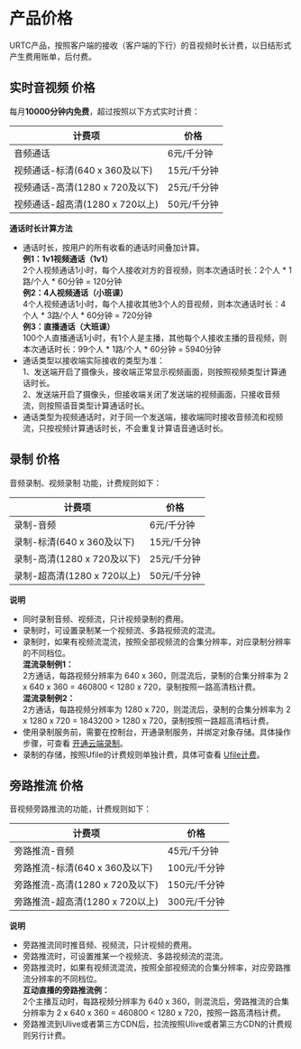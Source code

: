 # 产品价格

URTC产品，按照客户端的接收（客户端的下行）的音视频时长计费，以日结形式产生费用账单，后付费。

## 实时音视频 价格

每月**10000分钟内免费**，超过按照以下方式实时计费：

|计费项 | 价格 |
| - | - |
|音频通话 | 6元/千分钟  |
|视频通话-标清(640 x 360及以下) | 15元/千分钟  |
|视频通话-高清(1280 x 720及以下)  | 25元/千分钟  |
|视频通话-超高清(1280 x 720以上) | 50元/千分钟  |

**通话时长计算方法**  

 -  通话时长，按用户的所有收看的通话时间叠加计算。  
**例1：1v1视频通话（1v1）**  
    2个人视频通话1小时，每个人接收对方的音视频，则本次通话时长：2个人 * 1路/个人 * 60分钟 = 120分钟   
**例2：4人视频通话（小班课）**  
    4个人视频通话1小时，每个人接收其他3个人的音视频，则本次通话时长：4个人 * 3路/个人 * 60分钟 = 720分钟   
**例3：直播通话（大班课）**      
    100个人直播通话1小时，有1个人是主播，其他每个人接收主播的音视频，则本次通话时长：99个人 * 1路/个人 * 60分钟 = 5940分钟  
 -  通话类型以接收端实际接收的类型为准：   
1、发送端开启了摄像头，接收端正常显示视频画面，则按照视频类型计算通话时长。  
2、发送端开启了摄像头，但接收端关闭了发送端的视频画面，只接收音频流，则按照语音类型计算通话时长。  
 -  通话类型为视频通话时，对于同一个发送端，接收端同时接收音频流和视频流，只按视频计算通话时长，不会重复计算语音通话时长。

## 录制 价格

音频录制、视频录制 功能，计费规则如下： 

|计费项                           | 价格                                                                  |
| --------------------------- | ----------------------------------------------------------------------- |
|录制-音频                            | 6元/千分钟                                                              |
|录制-标清(640 x 360及以下)            | 15元/千分钟                                                             |
|录制-高清(1280 x 720及以下)           | 25元/千分钟                                                             |
|录制-超高清(1280 x 720以上)             | 50元/千分钟                                                             |

**说明** 

 -  同时录制音频、视频流，只计视频录制的费用。 
 -  录制时，可设置录制某一个视频流、多路视频流的混流。
 -  录制时，如果有视频流混流，按照全部视频流的合集分辨率，对应录制分辨率的不同档位。    
    **混流录制例1：**    
    2方通话，每路视频分辨率为 640 x 360，则混流后，录制的合集分辨率为 2 x 640 x 360 = 460800 < 1280 x 720，录制按照一路高清档计费。    
    **混流录制例2：**    
    2方通话，每路视频分辨率为 1280 x 720，则混流后，录制的合集分辨率为 2 x 1280 x 720 = 1843200 > 1280 x 720，录制按照一路超高清档计费。
 -  使用录制服务前，需要在控制台，开通录制服务，并绑定对象存储。具体操作步骤，可查看 [开通云端录制](urtc/cloudRecord/index)。
 -  录制的存储，按照Ufile的计费规则单独计费，具体可查看 [Ufile计费](https://docs.ucloud.cn/ufile/bill/new)。
 
## 旁路推流 价格

音视频旁路推流的功能，计费规则如下：

|计费项 | 价格 |
| -| - |
|旁路推流-音频                            | 45元/千分钟                                                              |
|旁路推流-标清(640 x 360及以下)            | 100元/千分钟                                                             |
|旁路推流-高清(1280 x 720及以下)           | 150元/千分钟                                                             |
|旁路推流-超高清(1280 x 720以上)             | 300元/千分钟                                                             |

**说明** 

 -  旁路推流同时推音频、视频流，只计视频的费用。 
 -  旁路推流时，可设置推某一个视频流、多路视频流的混流。
 -  旁路推流时，如果有视频流混流，按照全部视频流的合集分辨率，对应旁路推流分辨率的不同档位。    
    **互动直播的旁路推流例：**    
    2个主播互动时，每路视频分辨率为 640 x 360，则混流后，旁路推流的合集分辨率为 2 x 640 x 360 = 460800  < 1280 x 720，按照一路高清档计费。 
 -  旁路推流到Ulive或者第三方CDN后，拉流按照Ulive或者第三方CDN的计费规则另行计费。
